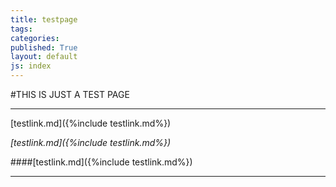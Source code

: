```yaml
---
title: testpage
tags: 
categories: 
published: True
layout: default
js: index
---
```

#THIS IS JUST A TEST PAGE


---------------------------------------------

[testlink.md]({%include testlink.md%})

*[testlink.md]({%include testlink.md%})*

####[testlink.md]({%include testlink.md%})

----------------------------
